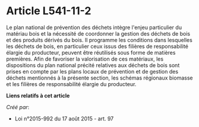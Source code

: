 # Article L541-11-2

Le plan national de prévention des déchets intègre l'enjeu particulier du matériau bois et la nécessité de coordonner la
gestion des déchets de bois et des produits dérivés du bois. Il programme les conditions dans lesquelles les déchets de bois,
en particulier ceux issus des filières de responsabilité élargie du producteur, peuvent être réutilisés sous forme de
matières premières. Afin de favoriser la valorisation de ces matériaux, les dispositions du plan national précité relatives
aux déchets de bois sont prises en compte par les plans locaux de prévention et de gestion des déchets mentionnés à la
présente section, les schémas régionaux biomasse et les filières de responsabilité élargie du producteur.

**Liens relatifs à cet article**

_Créé par_:

  - Loi n°2015-992 du 17 août 2015 - art. 97
